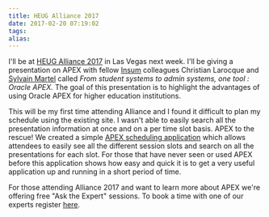 ```yaml
---
title: HEUG Alliance 2017
date: 2017-02-20 07:19:02
tags:
alias:
---
```



I'll be at [HEUG Alliance 2017](http://www.alliance-conference.com) in Las Vegas next week. I'll be giving a presentation on APEX with fellow [Insum](insum.ca) colleagues Christian Larocque and [Sylvain Martel](https://twitter.com/InsumSmartel) called _From student systems to admin systems, one tool : Oracle APEX._ The goal of this presentation is to highlight the advantages of using Oracle APEX for higher education institutions.

This will be my first time attending Alliance and I found it difficult to plan my schedule using the existing site. I wasn't able to easily search all the presentation information at once and on a per time slot basis. APEX to the rescue! We created a simple [APEX scheduling application](https://demo.insum.ca/ords/f?p=124) which allows attendees to easily see all the different session slots and search on all the presentations for each slot. For those that have never seen or used APEX before this application shows how easy and quick it is to get a very useful application up and running in a short period of time.

For those attending Alliance 2017 and want to learn more about APEX we're offering free "Ask the Expert" sessions. To book a time with one of our experts register [here](http://info.insum.ca/meet-integration-expert-alliance17).
